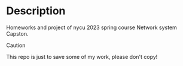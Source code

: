 # Description
Homeworks and project of nycu 2023 spring course Network system Capston.
>[!CAUTION]
This repo is just to save some of my work, please don't copy!
